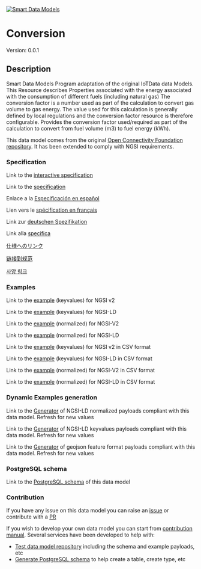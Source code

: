 [![Smart Data Models](https://smartdatamodels.org/wp-content/uploads/2022/01/SmartDataModels_logo.png "Logo")](https://smartdatamodels.org)
# Conversion
Version: 0.0.1

## Description 

Smart Data Models Program adaptation of the original IoTData data Models. This Resource describes Properties associated with the energy associated with the consumption of different fuels (including natural gas) The conversion factor is a number used as part of the calculation to convert gas volume to gas energy. The value used for this calculation is generally defined by local regulations and the conversion factor resource is therefore configurable. Provides the conversion factor used/required as part of the calculation to convert from fuel volume (m3) to fuel energy (kWh). 

This data model comes from the original [Open Connectivity Foundation repository](https://github.com/openconnectivityfoundation/IoTDataModels). It has been extended to comply with NGSI requirements.
### Specification

Link to the [interactive specification](https://swagger.lab.fiware.org/?url=https://smart-data-models.github.io/dataModel.OCF/Conversion/swagger.yaml)

Link to the [specification](https://github.com/smart-data-models/dataModel.OCF/blob/master/Conversion/doc/spec.md)

Enlace a la [Especificación en español](https://github.com/smart-data-models/dataModel.OCF/blob/master/Conversion/doc/spec_ES.md)

Lien vers le [spécification en français](https://github.com/smart-data-models/dataModel.OCF/blob/master/Conversion/doc/spec_FR.md)

Link zur [deutschen Spezifikation](https://github.com/smart-data-models/dataModel.OCF/blob/master/Conversion/doc/spec_DE.md)

Link alla [specifica](https://github.com/smart-data-models/dataModel.OCF/blob/master/Conversion/doc/spec_IT.md)

[仕様へのリンク](https://github.com/smart-data-models/dataModel.OCF/blob/master/Conversion/doc/spec_JA.md)

[链接到规范](https://github.com/smart-data-models/dataModel.OCF/blob/master/Conversion/doc/spec_ZH.md)

[사양 링크](https://github.com/smart-data-models/dataModel.OCF/blob/master/Conversion/doc/spec_KO.md)
### Examples

Link to the [example](https://smart-data-models.github.io/dataModel.OCF/Conversion/examples/example.json) (keyvalues) for NGSI v2

Link to the [example](https://smart-data-models.github.io/dataModel.OCF/Conversion/examples/example.jsonld) (keyvalues) for NGSI-LD

Link to the [example](https://smart-data-models.github.io/dataModel.OCF/Conversion/examples/example-normalized.json) (normalized) for NGSI-V2

Link to the [example](https://smart-data-models.github.io/dataModel.OCF/Conversion/examples/example-normalized.jsonld) (normalized) for NGSI-LD

Link to the [example](https://github.com/smart-data-models/dataModel.OCF/blob/master/Conversion/examples/example.json.csv) (keyvalues) for NGSI v2 in CSV format

Link to the [example](https://github.com/smart-data-models/dataModel.OCF/blob/master/Conversion/examples/example.jsonld.csv) (keyvalues) for NGSI-LD in CSV format

Link to the [example](https://github.com/smart-data-models/dataModel.OCF/blob/master/Conversion/examples/example-normalized.json.csv) (normalized) for NGSI-V2 in CSV format

Link to the [example](https://github.com/smart-data-models/dataModel.OCF/blob/master/Conversion/examples/example-normalized.jsonld.csv) (normalized) for NGSI-LD in CSV format
### Dynamic Examples generation

Link to the [Generator](https://smartdatamodels.org/extra/ngsi-ld_generator.php?schemaUrl=https://raw.githubusercontent.com/smart-data-models/dataModel.OCF/master/Conversion/schema.json&email=info@smartdatamodels.org) of NGSI-LD normalized payloads compliant with this data model. Refresh for new values

Link to the [Generator](https://smartdatamodels.org/extra/ngsi-ld_generator_keyvalues.php?schemaUrl=https://raw.githubusercontent.com/smart-data-models/dataModel.OCF/master/Conversion/schema.json&email=info@smartdatamodels.org) of NGSI-LD keyvalues payloads compliant with this data model. Refresh for new values

Link to the [Generator](https://smartdatamodels.org/extra/geojson_features_generator.php?schemaUrl=https://raw.githubusercontent.com/smart-data-models/dataModel.OCF/master/Conversion/schema.json&email=info@smartdatamodels.org) of geojson feature format payloads compliant with this data model. Refresh for new values
### PostgreSQL schema

Link to the [PostgreSQL schema](https://github.com/smart-data-models/dataModel.OCF/blob/master/Conversion/schema.sql) of this data model
### Contribution

 If you have any issue on this data model you can raise an [issue](https://github.com/smart-data-models/dataModel.OCF/issues)  or contribute with a [PR](https://github.com/smart-data-models/dataModel.OCF/pulls)

 If you wish to develop your own data model you can start from [contribution manual](https://bit.ly/contribution_manual). Several services have been developed to help with: 
 - [Test data model repository](https://smartdatamodels.org/index.php/data-models-contribution-api/) including the schema and example payloads, etc
 - [Generate PostgreSQL schema](https://smartdatamodels.org/index.php/sql-service/) to help create a table, create type, etc